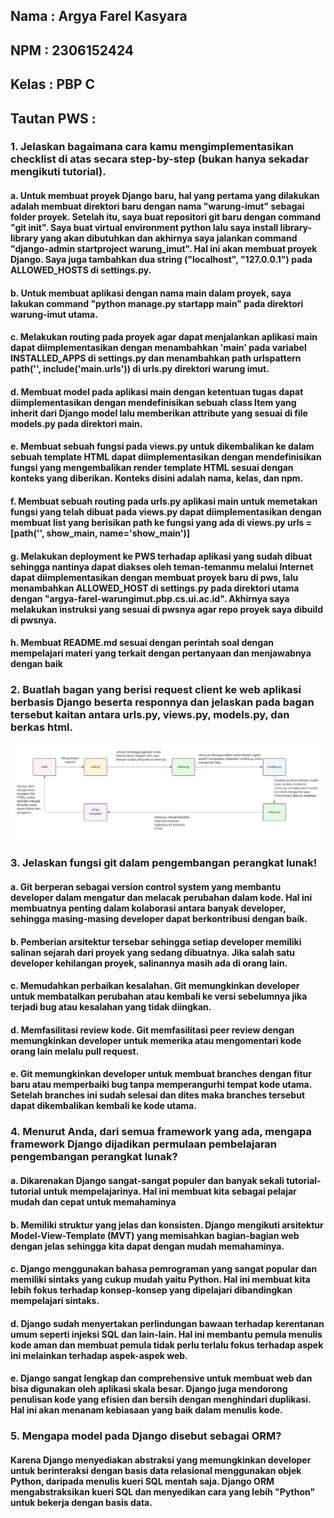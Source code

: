 ## Nama : Argya Farel Kasyara
## NPM : 2306152424
## Kelas : PBP C

## Tautan PWS :

### 1. Jelaskan bagaimana cara kamu mengimplementasikan checklist di atas secara step-by-step (bukan hanya sekadar mengikuti tutorial).
#### a. Untuk membuat proyek Django baru, hal yang pertama yang dilakukan adalah membuat direktori baru dengan nama "warung-imut" sebagai folder proyek. Setelah itu, saya buat repositori git baru dengan command "git init". Saya buat virtual environment python lalu saya install library-library yang akan dibutuhkan dan akhirnya saya jalankan command "django-admin startproject warung_imut". Hal ini akan membuat proyek Django. Saya juga tambahkan dua string ("localhost", "127.0.0.1") pada ALLOWED_HOSTS di settings.py.
#### b. Untuk membuat aplikasi dengan nama main dalam proyek, saya lakukan command "python manage.py startapp main" pada direktori warung-imut utama. 
#### c. Melakukan routing pada proyek agar dapat menjalankan aplikasi main dapat diimplementasikan  dengan menambahkan 'main' pada variabel INSTALLED_APPS di settings.py dan menambahkan path urlspattern path('', include('main.urls')) di urls.py direktori warung imut. 
#### d. Membuat model pada aplikasi main dengan ketentuan tugas dapat diimplementasikan dengan mendefinisikan sebuah class Item yang inherit dari Django model lalu memberikan attribute yang sesuai di file models.py pada direktori main.
#### e. Membuat sebuah fungsi pada views.py untuk dikembalikan ke dalam sebuah template HTML dapat diimplementasikan dengan mendefinisikan fungsi yang mengembalikan render template HTML sesuai dengan konteks yang diberikan. Konteks disini adalah nama, kelas, dan npm.
#### f. Membuat sebuah routing pada urls.py aplikasi main untuk memetakan fungsi yang telah dibuat pada views.py dapat diimplementasikan dengan membuat list yang berisikan path ke fungsi yang ada di views.py urls = [path('', show_main, name='show_main')]
#### g. Melakukan deployment ke PWS terhadap aplikasi yang sudah dibuat sehingga nantinya dapat diakses oleh teman-temanmu melalui Internet dapat diimplementasikan dengan membuat proyek baru di pws, lalu menambahkan ALLOWED_HOST di settings.py pada direktori utama dengan "argya-farel-warungimut.pbp.cs.ui.ac.id". Akhirnya saya melakukan instruksi yang sesuai di pwsnya agar repo proyek saya dibuild di pwsnya.
#### h. Membuat README.md sesuai dengan perintah soal dengan mempelajari materi yang terkait dengan pertanyaan dan menjawabnya dengan baik

### 2. Buatlah bagan yang berisi request client ke web aplikasi berbasis Django beserta responnya dan jelaskan pada bagan tersebut kaitan antara urls.py, views.py, models.py, dan berkas html.
![Bagan](./gambar/diagram.jpeg)

### 3. Jelaskan fungsi git dalam pengembangan perangkat lunak!
#### a. Git berperan sebagai version control system yang membantu developer dalam mengatur dan melacak perubahan dalam kode. Hal ini membuatnya penting dalam kolaborasi antara banyak developer, sehingga masing-masing developer dapat berkontribusi dengan baik. 
#### b. Pemberian arsitektur tersebar sehingga setiap developer memiliki salinan sejarah dari proyek yang sedang dibuatnya. Jika salah satu developer kehilangan proyek, salinannya masih ada di orang lain.
#### c. Memudahkan perbaikan kesalahan. Git memungkinkan developer untuk membatalkan perubahan atau kembali ke versi sebelumnya jika terjadi bug atau kesalahan yang tidak diingkan.
#### d. Memfasilitasi review kode. Git memfasilitasi peer review dengan memungkinkan developer untuk memerika atau mengomentari kode orang lain melalu pull request.
#### e. Git memungkinkan developer untuk membuat branches dengan fitur baru atau memperbaiki bug tanpa memperangurhi tempat kode utama. Setelah branches ini sudah selesai dan dites maka branches tersebut dapat dikembalikan kembali ke kode utama.

### 4. Menurut Anda, dari semua framework yang ada, mengapa framework Django dijadikan permulaan pembelajaran pengembangan perangkat lunak?
#### a. Dikarenakan Django sangat-sangat populer dan banyak sekali tutorial-tutorial untuk mempelajarinya. Hal ini membuat  kita sebagai pelajar mudah dan cepat untuk memahaminya
#### b. Memiliki struktur yang jelas dan konsisten. Django mengikuti arsitektur Model-View-Template (MVT) yang memisahkan bagian-bagian web dengan jelas sehingga kita dapat dengan mudah memahaminya.
#### c. Django menggunakan bahasa pemrograman yang sangat popular dan memiliki sintaks yang cukup mudah yaitu Python. Hal ini membuat kita lebih fokus terhadap konsep-konsep yang dipelajari dibandingkan mempelajari sintaks.
#### d. Django sudah menyertakan perlindungan bawaan terhadap kerentanan umum seperti injeksi SQL dan lain-lain. Hal ini membantu pemula menulis kode aman dan membuat pemula tidak perlu terlalu fokus terhadap aspek ini melainkan terhadap aspek-aspek web.
#### e. Django sangat lengkap dan comprehensive untuk membuat web dan bisa digunakan oleh aplikasi skala besar. Django juga mendorong penulisan kode yang efisien dan bersih dengan menghindari duplikasi. Hal ini akan menanam kebiasaan yang baik dalam menulis kode.

### 5. Mengapa model pada Django disebut sebagai ORM?
#### Karena Django menyediakan abstraksi yang memungkinkan developer untuk berinteraksi dengan basis data relasional menggunakan objek Python, daripada menulis kueri SQL mentah saja. Django ORM mengabstraksikan kueri SQL dan menyedikan cara yang lebih "Python" untuk bekerja dengan basis data.